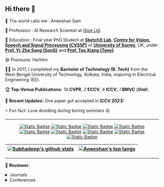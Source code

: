 ## Hi there 👋


🌱 The world calls me : Aneeshan Sain

🔭 Profession : AI Research Scientist at [iSize Ltd](https://www.isize.co/).

📖 Education : Final year PhD Student at [**SketchX Lab**](https://sketchx.eecs.qmul.ac.uk/), [**Centre for Vision, Speech and Signal Processing (CVSSP)**](https://www.surrey.ac.uk/centre-vision-speech-signal-processing) of [**University of Surrey**](https://www.surrey.ac.uk/), UK, under [**Prof. Yi-Zhe Song (SonG)**](http://personal.ee.surrey.ac.uk/Personal/Y.Song/) and [**Prof. Tao Xiang (Tony)**](http://personal.ee.surrey.ac.uk/Personal/T.Xiang/index.html).

😄 Pronouns: He/Him

👨‍🎓 In 2017, I completed my **Bachelor of Technology (B. Tech)** from the West Bengal University of Technology, Kolkata, India, majoring in Electrical Engineering (EE).

🏆 **Top-Venue Publications:** *14* **CVPR**, *2* **ECCV**, *4* **ICCV**, *1* **BMVC** (***Oral***).

📢 **Recent Updates:** One paper got accepted in **ICCV 2023**!

⚡ Fun fact: Love doodling during boring seminars 😜

<!--
✅ Currently working as a full-time research scientist at iSize Technologies, I'm pursuing my final-year as a **Doctor of Philosophy (PhD)** candidate, focusing on **Computer Vision** and **Deep Learning**, at [**SketchX Lab**](https://sketchx.eecs.qmul.ac.uk/), [**Centre for Vision, Speech and Signal Processing (CVSSP)**](https://www.surrey.ac.uk/centre-vision-speech-signal-processing) of the [**University of Surrey**](https://www.surrey.ac.uk/), England, United Kingdom (UK). My supervisors are [**Prof. Yi-Zhe Song (SonG)**](http://personal.ee.surrey.ac.uk/Personal/Y.Song/) and [**Prof. Tao Xiang (Tony)**](http://personal.ee.surrey.ac.uk/Personal/T.Xiang/index.html).

 👨‍💻 Before starting my PhD, I worked as an Image Processing and Deep Learning Engineer at [**The MathWorks**](https://www.mathworks.com), specializing in Digital Image Processing, Pattern Recognition, Multi & Hyperspectral Imaging, Deep Learning, and Medical Image Analysis. Prior to that, I worked as a Graduate Engineer at [**Johnson Controls**](https://www.johnsoncontrols.com). -->

___

<div align="center">

<!-- [![Static Badge](https://img.shields.io/badge/Email-0078D4?style=flat&logo=microsoftoutlook)](mailto:a.sain@surrey.ac.uk) -->
[![Static Badge](https://img.shields.io/badge/Gmail-white?style=flat&logo=gmail)](mailto:saneeshan95@gmail.com)
[![Static Badge](https://img.shields.io/badge/Homepage-3EA37A?style=flat&logo=githubpages)](https://aneeshan95.github.io/)
[![Static Badge](https://img.shields.io/badge/LinkedIn-0A66C2?style=flat&logo=linkedin)](https://www.linkedin.com/in/aneeshan-sain-1046a6bb/)
[![Static Badge](https://img.shields.io/badge/Twitter-000000?style=flat&logo=twitter)](https://twitter.com/AneeshanSain)
[![Static Badge](https://img.shields.io/badge/GitHub-181717?style=flat&logo=github)](https://github.com/aneeshan95) 
[![Static Badge](https://img.shields.io/badge/Google%20Scholar-white?style=flat&logo=googlescholar)](https://scholar.google.com/citations?user=_QWFBvoAAAAJ) 
[![Static Badge](https://img.shields.io/badge/ORCiD-white?style=flat&logo=orcid)](https://orcid.org/0000-0001-7789-3060)
[![Static Badge](https://img.shields.io/badge/DBLP-004F9F?style=flat&logo=dblp)](https://dblp.org/pid/203/8684.html) 
[![Static Badge](https://img.shields.io/badge/CSAuthors-5F9EA0?style=flat&logo=c)](https://www.csauthors.net/aneeshan-sain/) 

</div>

<div align="center">

| <a href="https://github.com/aneeshan95"><img align="center" src="https://github-readme-stats.vercel.app/api?username=aneeshan95&show_icons=true&theme=vue-dark&hide=prs,issues,contribs&rank_icon=github" alt="Subhadeep's github stats" /></a> | <a href="https://github.com/aneeshan95"><img align="center" src="https://github-readme-stats.vercel.app/api/top-langs/?username=anuraghazra&layout=compact&theme=vue-dark" alt="Aneeshan's top langs" /></a> |
| ------------- | ------------- |

</div>

___

📝 **Reviewer**:
<details>
  <summary>Journals</summary>

* IEEE Transactions on Pattern Analysis and Machine Intelligence
* IEEE Transactions on Image Processing
* IEEE Transactions on Neural Networks and Learning Systems
* Journal of Artificial Intelligence

</details>

<details>
  <summary>Conferences</summary>

* CVPR
* ICCV
* ECCV
* BMVC
* Pacific Graphics
* NeurIPS

</details>

<!--
**aneeshan95/aneeshan95** is a ✨ _special_ ✨ repository because its `README.md` (this file) appears on your GitHub profile.


Here are some ideas to get you started:

- 🔭 I’m currently working on ...
- 🌱 I’m currently learning ...
- 👯 I’m looking to collaborate on ...
- 🤔 I’m looking for help with ...
- 💬 Ask me about ...
- 📫 How to reach me: ...
- 😄 Pronouns: ...
- ⚡ Fun fact: ...
-->
